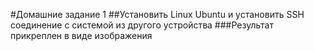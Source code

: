 #Домашние задание 1
##Установить Linux Ubuntu и установить SSH соединение с системой из другого устройства
###Результат прикреплен в виде изображения
